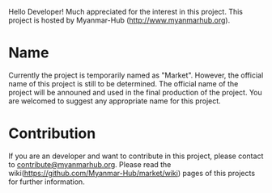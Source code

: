 Hello Developer! Much appreciated for the interest in this project. This project is hosted by Myanmar-Hub (http://www.myanmarhub.org).

Name
=====
Currently the project is temporarily named as "Market". However, the official name of this project is still to be determined. The official name of the project will be announed and used in the final production of the project. You are welcomed to suggest any appropriate name for this project. 


Contribution
=====
If you are an developer and want to contribute in this project, please contact to contribute@myanmarhub.org. Please read the wiki(https://github.com/Myanmar-Hub/market/wiki) pages of this projects for further information.